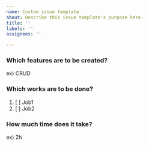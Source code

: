```yaml
---
name: Custom issue template
about: Describe this issue template's purpose here.
title: ''
labels: ''
assignees: ''

---
```


### Which features are to be created?
ex) CRUD

### Which works are to be done?
1. [ ] Job1
2. [ ] Job2

### How much time does it take?
ex) 2h
